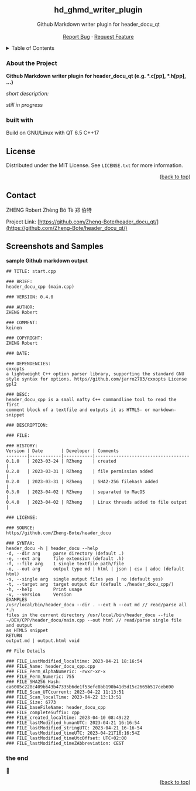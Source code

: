 <div id="top"></div>
<br />
<div align="center">
<h2 align="center">hd_ghmd_writer_plugin</h2>

  <p align="center">
      Github Markdown writer plugin for header_docu_qt
    <br />
    <br />
    <a href="https://github.com/Zheng-Bote/hd_ghmd_writer_plugin/issues">Report Bug</a>
    ·
    <a href="https://github.com/Zheng-Bote/hd_ghmd_writer_plugin/issues">Request Feature</a>
  </p>
</div>

<!-- TABLE OF CONTENTS -->
<details>
  <summary>Table of Contents</summary>
  <ol>
    <li>
      <a href="#about-the-project">About The Project</a>
      <ul>
        <li><a href="#built-with">Built With</a></li>
      </ul>
    </li>
    <li><a href="#license">License</a></li>
    <li><a href="#contact">Contact</a></li>
    <li><a href="#screenshots-and-samples">Screenshots and Samples</a></li>

  </ol>
</details>

<!-- ABOUT THE PROJECT -->

### About the Project 

**Github Markdown writer plugin for header_docu_qt (e.g. \*.c[pp], \*.h[pp], ...)**


*short description:*

_still in progress_

### built with

Build on GNU/Linux with QT 6.5 C++17 


## License

Distributed under the MIT License. See `LICENSE.txt` for more information.

<p align="right">(<a href="#top">back to top</a>)</p>

<!-- CONTACT -->

## Contact

ZHENG Robert Zhèng Bó Tè 郑 伯特

Project Link: [https://github.com/Zheng-Bote/header_docu_qt/](https://github.com/Zheng-Bote/header_docu_qt/)


## Screenshots and Samples

**sample Github markdown output**

```
## TITLE: start.cpp

### BRIEF:
header_docu_cpp (main.cpp)

### VERSION: 0.4.0

### AUTHOR:
ZHENG Robert

### COMMENT:
keinen

### COPYRIGHT:
ZHENG Robert

### DATE:

### DEPENDENCIES:
cxxopts
a lightweight C++ option parser library, supporting the standard GNU
style syntax for options. https//github.com/jarro2783/cxxopts License gpl2

### DESC:
header_docu_cpp is a small nafty C++ commandline tool to read the first
comment block of a textfile and outputs it as HTML5- or markdown- snippet

### DESCRIPTION:

### FILE:

### HISTORY:
Version | Date       | Developer | Comments
--------|------------|-----------|------------------------------------
0.1.0   | 2023-03-24 | RZheng    | created                            |
0.2.0   | 2023-03-31 | RZheng    | file permission added              |
0.2.0   | 2023-03-31 | RZheng    | SHA2-256 filehash added            |
0.3.0   | 2023-04-02 | RZheng    | separated to MacOS                 |
0.4.0   | 2023-04-02 | RZheng    | Linux threads added to file output |

### LICENSE:

### SOURCE:
https//github.com/Zheng-Bote/header_docu

### SYNTAX:
header_docu -h | header_docu --help
-d, --dir arg     parse directory (default .)
-e, --ext arg     file extension (default .h)
-f, --file arg    1 single textfile path/file
-o, --out arg     output type md | html | json | csv | adoc (default
html)
-s, --single arg  single output files yes | no (default yes)
-t, --target arg  target output dir (default ./header_docu_cpp/)
-h, --help        Print usage
-v, --version     Version
EXAMPLES
/usr/local/bin/header_docu --dir . --ext h --out md // read/parse all *.h
files in the current directory /usr/local/bin/header_docu --file
~/DEV/CPP/header_docu/main.cpp --out html // read/parse single file and output
as HTML5 snippet
RETURN
output.md | output.html void

## File Details

### FILE_LastModified_localtime: 2023-04-21 18:16:54
### FILE_Name: header_docu_cpp.cpp
### FILE_Perm_AlphaNumeric: -rwxr-xr-x
### FILE_Perm_Numeric: 755
### FILE_SHA256_Hash: ca6005c228c409b643b47335b6de1f53efc8bb190b41d5d15c2665b517ceb690
### FILE_Scan_UTCcurrent: 2023-04-22 11:13:51
### FILE_Scan_localTime: 2023-04-22 13:13:51
### FILE_Size: 6773
### FILE_baseFileName: header_docu_cpp
### FILE_completeSuffix: cpp
### FILE_created_localtime: 2023-04-10 08:49:22
### FILE_lastModified_humanUTC: 2023-04-21 16:16:54
### FILE_lastModified_stringUTC: 2023-04-21_16-16-54
### FILE_lastModified_timeUTC: 2023-04-21T16:16:54Z
### FILE_lastModified_timeUtcOffset: UTC+02:00
### FILE_lastModified_timeZAbbreviation: CEST
```


### the end

:vulcan_salute:

<p align="right">(<a href="#top">back to top</a>)</p>
